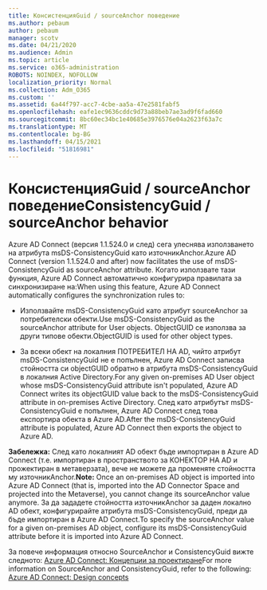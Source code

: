 ```yaml
---
title: КонсистенцияGuid / sourceAnchor поведение
ms.author: pebaum
author: pebaum
manager: scotv
ms.date: 04/21/2020
ms.audience: Admin
ms.topic: article
ms.service: o365-administration
ROBOTS: NOINDEX, NOFOLLOW
localization_priority: Normal
ms.collection: Adm_O365
ms.custom: ''
ms.assetid: 6a44f797-acc7-4cbe-aa5a-47e2581fabf5
ms.openlocfilehash: eafe1ec9636cddc9d73a88beb7ae3ad9f6fad660
ms.sourcegitcommit: 8bc60ec34bc1e40685e3976576e04a2623f63a7c
ms.translationtype: MT
ms.contentlocale: bg-BG
ms.lasthandoff: 04/15/2021
ms.locfileid: "51816981"
---
```

# <a name="consistencyguid--sourceanchor-behavior"></a><span data-ttu-id="b1ea7-102">КонсистенцияGuid / sourceAnchor поведение</span><span class="sxs-lookup"><span data-stu-id="b1ea7-102">ConsistencyGuid / sourceAnchor behavior</span></span>

<span data-ttu-id="b1ea7-103">Azure AD Connect (версия 1.1.524.0 и след) сега улеснява използването на атрибута msDS-ConsistencyGuid като източникAnchor.</span><span class="sxs-lookup"><span data-stu-id="b1ea7-103">Azure AD Connect (version 1.1.524.0 and after) now facilitates the use of msDS-ConsistencyGuid as sourceAnchor attribute.</span></span> <span data-ttu-id="b1ea7-104">Когато използвате тази функция, Azure AD Connect автоматично конфигурира правилата за синхронизиране на:</span><span class="sxs-lookup"><span data-stu-id="b1ea7-104">When using this feature, Azure AD Connect automatically configures the synchronization rules to:</span></span>
  
- <span data-ttu-id="b1ea7-105">Използвайте msDS-ConsistencyGuid като атрибут sourceAnchor за потребителски обекти.</span><span class="sxs-lookup"><span data-stu-id="b1ea7-105">Use msDS-ConsistencyGuid as the sourceAnchor attribute for User objects.</span></span> <span data-ttu-id="b1ea7-106">ObjectGUID се използва за други типове обекти.</span><span class="sxs-lookup"><span data-stu-id="b1ea7-106">ObjectGUID is used for other object types.</span></span>
    
- <span data-ttu-id="b1ea7-107">За всеки обект на локалния ПОТРЕБИТЕЛ НА AD, чийто атрибут msDS-ConsistencyGuid не е попълнен, Azure AD Connect записва стойността си objectGUID обратно в атрибута msDS-ConsistencyGuid в локалния Active Directory.</span><span class="sxs-lookup"><span data-stu-id="b1ea7-107">For any given on-premises AD User object whose msDS-ConsistencyGuid attribute isn't populated, Azure AD Connect writes its objectGUID value back to the msDS-ConsistencyGuid attribute in on-premises Active Directory.</span></span> <span data-ttu-id="b1ea7-108">След като атрибутът msDS-ConsistencyGuid е попълнен, Azure AD Connect след това експортира обекта в Azure AD.</span><span class="sxs-lookup"><span data-stu-id="b1ea7-108">After the msDS-ConsistencyGuid attribute is populated, Azure AD Connect then exports the object to Azure AD.</span></span>
    
 <span data-ttu-id="b1ea7-109">**Забележка:** След като локалният AD обект бъде импортиран в Azure AD Connect (т.е. импортиран в пространството за КОНЕКТОР НА AD и прожектиран в метаверзата), вече не можете да променяте стойността му източникAnchor.</span><span class="sxs-lookup"><span data-stu-id="b1ea7-109">**Note:** Once an on-premises AD object is imported into Azure AD Connect (that is, imported into the AD Connector Space and projected into the Metaverse), you cannot change its sourceAnchor value anymore.</span></span> <span data-ttu-id="b1ea7-110">За да зададете стойността източникAnchor за даден локално AD обект, конфигурирайте атрибута msDS-ConsistencyGuid, преди да бъде импортиран в Azure AD Connect.</span><span class="sxs-lookup"><span data-stu-id="b1ea7-110">To specify the sourceAnchor value for a given on-premises AD object, configure its msDS-ConsistencyGuid attribute before it is imported into Azure AD Connect.</span></span> 
  
<span data-ttu-id="b1ea7-111">За повече информация относно SourceAnchor и ConsistencyGuid вижте следното: [Azure AD Connect: Концепции за проектиране](https://docs.microsoft.com/azure/active-directory/connect/active-directory-aadconnect-design-concepts)</span><span class="sxs-lookup"><span data-stu-id="b1ea7-111">For more information on SourceAnchor and ConsistencyGuid, refer to the following: [Azure AD Connect: Design concepts](https://docs.microsoft.com/azure/active-directory/connect/active-directory-aadconnect-design-concepts)</span></span>
  

